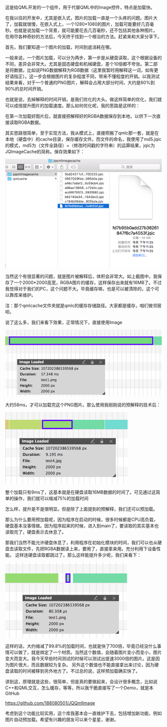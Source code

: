 这是给QML开发的一个组件，用于代替QML中的Image控件，特点是加载快。

在我以往的开发中，尤其是嵌入式，图片的加载一直是一个头疼的问题。图片大了，加载就很慢，在嵌入式上，一个1280*1080的图片，加载可能要好几百毫秒。也就是说加载一个背景，就可能要花去几百毫秒，还不包括其他各种图片。
在用尽各种奇妙的方法后，今天终于找到一个根治的方法。赶紧来和大家分享下。

首先，我们要知道一个图片的加载，时间到底消耗在哪。

一般来说，一个图片加载，可以分为两步，第一步是从硬盘读取，这个根据设备的不同，差异会非常大。尤其是固态硬盘和机械硬盘，差个10倍都不夸张。第二部是将数据，比如说PNG数据解释为RGB数据（这里我暂时用解释这一词，如有更好请指正）。这一步会根据图片的复杂程度不同，带来不懂程度的开销。以我测试结果来看，对于一个普通的PNG图片，解释会占用大部分时间，大约是60%到90%的总时间开销。

也就是说，去掉解释的时间开销，是我们优化的大头。做这样简单的优化，我们就可以成倍提升图片的加载速度。那么如何优化呢，我的思路是这样的：

在第一次加载好图片后，就直接把解释好的RGBA数据保存到本地，以供下一次直接读取RGBA数据。

其实思路很简单，至于实现方法，我从模式上，直接照搬了qmlc那一套，就是在本地（硬盘中）的cache目录，保存缓存文件。而文件的命名，我使用了md5.jqic的模式，md5为（文件全路径）+（修改时间戳的字符串）的运算结果，jqic为JQImageCache的简称。保存效果如下：

![](./readmeimages/1.png)

当然这个有很显著的问题，就是图片被解释后，体积会非常大。如上截图中，我保存了一个2000*2000高宽，RGBA图片的缓存，这样保存出来就有16MB了。不过我觉得对于我们的PC，这个问题不大。毕竟缓存嘛，也是可以被清除的，这个可以靠库来维护。

注：那个qmlcache文件夹就是qmlc的缓存存储路径。大家都是缓存，咱们做邻居呗。

说了这么多，我们来看下效果，正常情况下，直接使用Image

![](./readmeimages/2.png)

大约58ms，才可以加载完这个PNG图片。那么使用我刚刚说的预解释的技术后：

![](./readmeimages/3.png)

整个加载只有9ms了，这基本就是在硬盘读取16MB数据的时间了。可见通过这简单的操作，我们就可以缩减75%的加载时间

怎么样，提升是不是很明显。但是除了上面提到的预解释，我们还可以预加载。

那么为什么要用预加载呢，因为程序在启动的时候，很多时候都是CPU高负载，硬盘基本没事情做。因为程序起来的时候，进入到main了，要读取的其实基本也读取完了，硬盘表示去休息了。

那我们当然不能允许硬盘休息了，利用程序在初始化模块的时间，我们可以也从硬盘去读取文件，先把RGBA数据读上来，要用了，直接拿来用。充分利用下设备性能。
这样连硬盘读取都跳过了。那么这样能提升多少呢，我们来看下：

![](./readmeimages/4.png)

这样的话，大约缩减了99.8%的加载时间，也就是快了700倍，毕竟已经没什么事情可以做了，就是绑定了一个材质。当然这个数值，会随着图片变小而变小，图片变大而变大。我今天早些时间测试的时候可以测试出提速3000倍的图片。这是因为图片很大，而且数据较为复杂。
另外这个数值也不能直接拿出来讨论，因为硬盘读取的时间被移到另外地方了。不过总的说，这样预加载确实快了。

讲到这，原理就是这些，很简单，但是真的要做起来，会设计很多概念，比如说C++和QML交互，怎么缓存，等等，所以我干脆直接写了一个Demo，就是本GitHub

https://github.com/188080501/JQQmlImage

考虑到这个功能比较实用，这个库我基本会一直维护下去，包括增加新功能，例如图片自动预加载。希望有兴趣的朋友可以来个星星，谢谢。